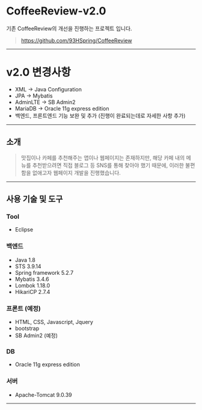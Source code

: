 # CoffeeReview-v2.0
기존 CoffeeReview의 개선을 진행하는 프로젝트 입니다.
> https://github.com/93HSpring/CoffeeReview

******************************

v2.0 변경사항
=======
- XML → Java Configuration
- JPA → Mybatis
- AdminLTE → SB Admin2
- MariaDB → Oracle 11g express edition
- 백엔드, 프론트엔드 기능 보완 및 추가 (진행이 완료되는데로 자세한 사항 추가)

******************************

## 소개
> 맛집이나 카페를 추천해주는 앱이나 웹페이지는 존재하지만, 해당 카페 내의 메뉴를 추천받으려면 직접 블로그 등 SNS를 통해 찾아야 했기 때문에, 이러한 불편함을 없애고자 웹페이지 개발을 진행했습니다.

******************************

## 사용 기술 및 도구
### Tool
- Eclipse

### 백엔드
- Java 1.8
- STS 3.9.14
- Spring framework 5.2.7
- Mybatis 3.4.6
- Lombok 1.18.0
- HikariCP 2.7.4

### 프론트 (예정)
- HTML, CSS, Javascript, Jquery
- bootstrap
- SB Admin2 (예정)

### DB
- Oracle 11g express edition

### 서버
- Apache-Tomcat 9.0.39

******************************
